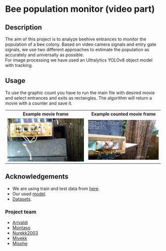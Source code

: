 # Bee population monitor (video part)


## Description
The aim of this project is to analyze beehive entrances to monitor the population of a bee colony. 
Based on video camera signals and entry gate signals, we use two different approaches to estimate the population as accurately and universally as possible.
<br />
For image processing we have used an Ultralytics YOLOv8 object model with tracking.


## Usage
To use the graphic count you have to run the main file with desired movie and select entrances and exits as rectangles.
The algorithm will return a movie with a counter and save it.
<br />
<table>
  <tr>
    <th style="text-align:center">Example movie frame</th>
    <th style="text-align:center">Example counted movie frame</th>
  </tr>
  <tr>
    <td><img src="example_images/example_view.png" alt="Example Movie" /></td>
    <td><img src="example_images/example_counted.png" alt="Example Counted" /></td>
  </tr>
</table>


<!-- Can add a license here -->

## Acknowledgements
* We are using train and test data from [here](https://github.com/atauri/splendidBC/tree/main/02_testingSw).
* Our used [model](https://docs.ultralytics.com/datasets/obb/).
* [Datasets](https://drive.google.com/file/d/1R3MvA9R4y3U3-nHWMdMNHXGH58sKyvjJ/view?usp=drive_link).

### Project team
- [Arivaldi](https://github.com/ar1valdi)
- [Montaso](https://github.com/Montaso)
- [Nurekk2003](https://github.com/NUREKK2003)
- [Mivekk](https://github.com/Mivekk)
- [Misphe](https://github.com/Misphe)







